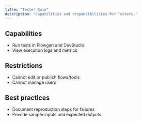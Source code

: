```yaml
---
title: "Tester Role"
description: "Capabilities and responsibilities for Testers."
---
```


## Capabilities

- Run tests in Flowgen and DevStudio
- View execution logs and metrics

## Restrictions

- Cannot edit or publish flows/tools
- Cannot manage users

## Best practices

- Document reproduction steps for failures
- Provide sample inputs and expected outputs
